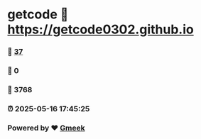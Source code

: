 # getcode :link: https://getcode0302.github.io 
### :page_facing_up: [37](https://getcode0302.github.io/tag.html) 
### :speech_balloon: 0 
### :hibiscus: 3768 
### :alarm_clock: 2025-05-16 17:45:25 
### Powered by :heart: [Gmeek](https://github.com/Meekdai/Gmeek)
